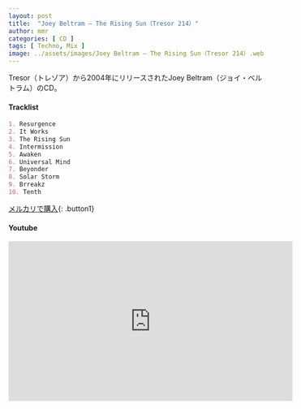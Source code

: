 ```yaml
---
layout: post
title:  "Joey Beltram – The Rising Sun（Tresor 214）"
author: mmr
categories: [ CD ]
tags: [ Techno, Mix ]
image: ../assets/images/Joey Beltram – The Rising Sun（Tresor 214）.webp
---
```


Tresor（トレゾア）から2004年にリリースされたJoey Beltram（ジョイ・ベルトラム）のCD。

#### Tracklist
```md
1. Resurgence
2. It Works
3. The Rising Sun
4. Intermission
5. Awaken
6. Universal Mind
7. Beyonder
8. Solar Storm
9. Brreakz
10. Tenth
```

[メルカリで購入](https://jp.mercari.com/item/m38252270171?afid=6142608987){: .button1}

#### Youtube
<iframe width="560" height="315" src="https://www.youtube.com/embed/gZybJHNHg0I?si=IHH8igYqYDuZofeA" title="YouTube video player" frameborder="0" allow="accelerometer; autoplay; clipboard-write; encrypted-media; gyroscope; picture-in-picture; web-share" referrerpolicy="strict-origin-when-cross-origin" allowfullscreen></iframe>